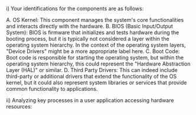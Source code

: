 i) Your identifications for the components are as follows:

A. OS Kernel: This component manages the system's core functionalities and interacts directly with the hardware.
B. BIOS (Basic Input/Output System): BIOS is firmware that initializes and tests hardware during the booting process, but it is typically not considered a layer within the operating system hierarchy. In the context of the operating system layers, "Device Drivers" might be a more appropriate label here.
C. Boot Code: Boot code is responsible for starting the operating system, but within the operating system hierarchy, this could represent the "Hardware Abstraction Layer (HAL)" or similar.
D. Third Party Drivers: This can indeed include third-party or additional drivers that extend the functionality of the OS kernel, but it could also represent system libraries or services that provide common functionality to applications.

ii) Analyzing key processes in a user application accessing hardware resources:






